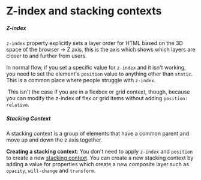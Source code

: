 # Z-index and stacking contexts



##### Z-index

`z-index` property explicitly sets a layer order for HTML based on the 3D space of the browser -> Z axis, this is the axis which shows which layers are closer to and further from users.



In normal flow, if you set a specific value for `z-index` and it isn't working, you need to set the element's `position` value to anything other than `static`. This is a common place where people struggle with `z-index`. 

​	This isn't the case if you are in a flexbox or grid context, though, because you can modify the z-index of flex or grid items without adding `position: relative`.



##### Stacking Context

A stacking context is a group of elements that have a common parent and move up and down the z axis together.



**Creating a stacking context**: You don't need to apply `z-index` and `position` to create a new [stacking context](https://developer.mozilla.org/docs/Web/CSS/CSS_Positioning/Understanding_z_index/The_stacking_context). You can create a new stacking context by adding a value for properties which create a new composite layer such as `opacity`, `will-change` and `transform`.

